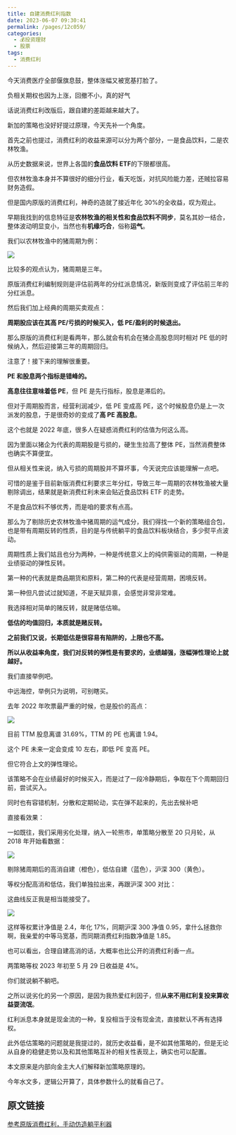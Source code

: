 ```yaml
---
title: 自建消费红利指数
date: 2023-06-07 09:30:41
permalink: /pages/12c059/
categories:
  - 💰投资理财
  - 股票
tags:
  - 消费红利
---
```

今天消费医疗全部偃旗息鼓，整体涨幅又被宽基打脸了。

负相关期权也因为上涨，回撤不小，真的好气

话说消费红利改版后，跟自建的差距越来越大了。  

新加的策略也没好好提过原理，今天先补一个角度。  

首先之前也提过，消费红利的收益来源可以分为两个部分，一是食品饮料，二是农林牧渔。  

从历史数据来说，世界上各国的**食品饮料 ETF**的下限都很高。

但农林牧渔本身并不算很好的细分行业，看天吃饭，对抗风险能力差，还贼拉容易财务造假。

但是国内原版的消费红利，神奇的造就了接近年化 30%的全收益，叹为观止。  

早期我找到的信息特征是**农林牧渔的相关性和食品饮料不同步**，莫名其妙一结合，整体波动明显变小，当然也有**机缘巧合**，俗称**运气**。  

我们以农林牧渔中的猪周期为例：  

![](https://pic.imgdb.cn/item/647fdff41ddac507cc34580c.jpg)

比较多的观点认为，猪周期是三年。  

原版消费红利编制规则是评估前两年的分红派息情况，新版则变成了评估前三年的分红派息。  

然后我们加上经典的周期买卖观点：  

**周期股应该在其高 PE/亏损的时候买入，低 PE/盈利的时候退出。**  

那么原版的消费红利是看两年，那么就会有机会在猪企高股息同时相对 PE 低的时候纳入，然后迎接第三年的周期回归。

注意了！接下来的理解很重要。  

**PE 和股息两个指标是错峰的。**  

**高息往往意味着低 PE**，但 PE 是先行指标，股息是滞后的。

但对于周期股而言，经营利润减少，低 PE 变成高 PE，这个时候股息仍是上一次派发的股息，于是很奇妙的变成了**高 PE 高股息**。

这个也就是 2022 年底，很多人在疑惑消费红利的估值为何这么高。  

因为里面以猪企为代表的周期股是亏损的，硬生生拉高了整体 PE，当然消费整体也确实不算便宜。  

但从相关性来说，纳入亏损的周期股并不算坏事，今天说完应该能理解一点吧。

可惜的是鉴于目前新版消费红利要求三年分红，导致三年一周期的农林牧渔被大量剔除调出，结果就是新消费红利未来会贴近食品饮料 ETF 的走势。  

不是食品饮料不够优秀，而是咱的要求有点高。  

那么为了剔除历史农林牧渔中猪周期的运气成分，我们得找一个新的策略组合包，也是带有周期反转的性质，目的是与传统躺平的食品饮料板块结合，多少熨平点波动。

周期性质上我们姑且也分为两种，一种是传统意义上的纯供需驱动的周期，一种是业绩驱动的弹性反转。

第一种的代表就是商品期货和原料，第二种的代表是经营周期，困境反转。  

第一种但凡尝试过就知道，不是天赋异禀，会感觉非常非常难。

我选择相对简单的赌反转，就是赌低估嘛。  

**低估的均值回归，本质就是赌反转。**

**之前我们又说，长期低估是很容易有陷阱的，上限也不高。**

**所以从收益率角度，我们对反转的弹性是有要求的，业绩越强，涨幅弹性理论上就越好。**

我们直接举例吧。

中远海控，举例只为说明，可别瞎买。

去年 2022 年吹票最严重的时候，也是股价的高点：

![](https://pic.imgdb.cn/item/647fdfd11ddac507cc343887.jpg)

目前 TTM 股息离谱 31.69%，TTM 的 PE 也离谱 1.94。

这个 PE 未来一定会变成 10 左右，即低 PE 变高 PE。  

但它符合上文的弹性理论。

该策略不会在业绩最好的时候买入，而是过了一段冷静期后，争取在下个周期回归前，尝试买入。  

同时也有容错机制，分散和定期轮动，实在弹不起来的，先出去候补吧  

直接看效果：  

一如既往，我们采用劣化处理，纳入一轮熊市，单策略分散至 20 只月轮，从 2018 年开始看数据：  

![](https://pic.imgdb.cn/item/647fdfa91ddac507cc3414db.jpg)

剔除猪周期后的高消自建（橙色），低估自建（蓝色），沪深 300（黄色）。  

等权分配高消和低估，我们单独拉出来，再跟沪深 300 对比：

这曲线反正我是相当能接受了。

![](https://pic.imgdb.cn/item/647fdf781ddac507cc33f090.jpg)

这样等权累计净值是 2.4，年化 17%，同期沪深 300 净值 0.95，拿什么拯救你啊，我亲爱的中等马宽基，而同期消费红利指数净值是 1.85。

也可以看出，合理自建高消的话，大概率也比公开的消费红利香一点。  

两策略等权 2023 年初至 5 月 29 日收益是 4%。

你们就说躺不躺吧。  

之所以说劣化的另一个原因，是因为我热爱红利因子，但**从来不用红利复投来算收益耍流氓**。  

红利派息本身就是现金流的一种，复投相当于没有现金流，直接默认不再有选择权。  

此外低估策略的问题就是我提过的，就历史收益看，是不如其他策略的，但是无论从自身的稳健走势以及和其他策略互补的相关性表现上，确实也可以配置。  

本文原来是内部向金主大人们解释新加策略原理的。  

今年水文多，逻辑公开算了，具体参数什么的就看自己了。  

## 原文链接

[参考原版消费红利，手动仿造躺平利器](https://mp.weixin.qq.com/s/ENjJZylavE1Bz8Fcrzkayw)
